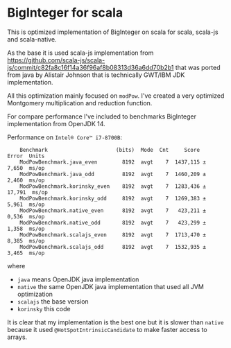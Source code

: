 # BigInteger for scala

This is optimized implementation of BigInteger on scala for scala, scala-js and scala-native.

As the base it is used scala-js implementation from https://github.com/scala-js/scala-js/commit/c82fa8c16f14a36f96af8b08313d36a6dd70b2b1
that was ported from java by Alistair Johnson that is technically GWT/IBM JDK implementation.

All this optimization mainly focused on `modPow`.
I've created a very optimized Montgomery multiplication and reduction function.

For compare performance I've included to benchmarks BigInteger implementation from OpenJDK 14.

Performance on `Intel® Core™ i7-8700B`:
```
    Benchmark                      (bits)  Mode  Cnt     Score    Error  Units
    ModPowBenchmark.java_even        8192  avgt    7  1437,115 ±  7,650  ms/op
    ModPowBenchmark.java_odd         8192  avgt    7  1460,209 ±  2,460  ms/op
    ModPowBenchmark.korinsky_even    8192  avgt    7  1283,436 ± 17,791  ms/op
    ModPowBenchmark.korinsky_odd     8192  avgt    7  1269,383 ±  5,961  ms/op
    ModPowBenchmark.native_even      8192  avgt    7   423,211 ±  0,536  ms/op
    ModPowBenchmark.native_odd       8192  avgt    7   423,299 ±  1,358  ms/op
    ModPowBenchmark.scalajs_even     8192  avgt    7  1713,470 ±  8,385  ms/op
    ModPowBenchmark.scalajs_odd      8192  avgt    7  1532,935 ±  3,465  ms/op
```
where
 - `java` means OpenJDK java implementation
 - `native` the same OpenJDK java implementation that used all JVM optimization
 - `scalajs` the base version
 - `korinsky` this code

It is clear that my implementation is the best one but it is slower than `native`
because it used `@HotSpotIntrinsicCandidate` to make faster access to arrays.